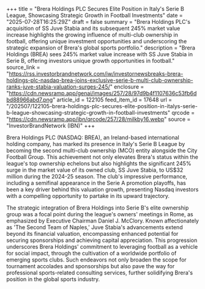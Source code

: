 +++
title = "Brera Holdings PLC Secures Elite Position in Italy's Serie B League, Showcasing Strategic Growth in Football Investments"
date = "2025-07-28T16:25:29Z"
draft = false
summary = "Brera Holdings PLC's acquisition of SS Juve Stabia and its subsequent 245% market value increase highlights the growing influence of multi-club ownership in football, offering unique investment opportunities and underscoring the strategic expansion of Brera's global sports portfolio."
description = "Brera Holdings (BREA) sees 245% market value increase with SS Juve Stabia in Serie B, offering investors unique growth opportunities in football."
source_link = "https://rss.investorbrandnetwork.com/iw/investornewsbreaks-brera-holdings-plc-nasdaq-brea-joins-exclusive-serie-b-multi-club-ownership-ranks-juve-stabia-valuation-surges-245/"
enclosure = "https://cdn.newsramp.app/genai/images/257/28/97d9b4f1107636c53fb6dbd88966abd7.png"
article_id = 122105
feed_item_id = 17648
url = "/202507/122105-brera-holdings-plc-secures-elite-position-in-italys-serie-b-league-showcasing-strategic-growth-in-football-investments"
qrcode = "https://cdn.newsramp.app/ibn/qrcode/257/28/milkby16.webp"
source = "InvestorBrandNetwork (IBN)"
+++

<p>Brera Holdings PLC (NASDAQ: BREA), an Ireland-based international holding company, has marked its presence in Italy's Serie B League by becoming the second multi-club ownership (MCO) entity alongside the City Football Group. This achievement not only elevates Brera's status within the league's top ownership echelons but also highlights the significant 245% surge in the market value of its owned club, SS Juve Stabia, to US$32 million during the 2024-25 season. The club's impressive performance, including a semifinal appearance in the Serie A promotion playoffs, has been a key driver behind this valuation growth, presenting Nasdaq investors with a compelling opportunity to partake in its upward trajectory.</p><p>The strategic integration of Brera Holdings into Serie B's elite ownership group was a focal point during the league's owners' meetings in Rome, as emphasized by Executive Chairman Daniel J. McClory. Known affectionately as 'The Second Team of Naples,' Juve Stabia's advancements extend beyond its financial valuation, encompassing enhanced potential for securing sponsorships and achieving capital appreciation. This progression underscores Brera Holdings' commitment to leveraging football as a vehicle for social impact, through the cultivation of a worldwide portfolio of emerging sports clubs. Such endeavors not only broaden the scope for tournament accolades and sponsorships but also pave the way for professional sports-related consulting services, further solidifying Brera's position in the global sports industry.</p>